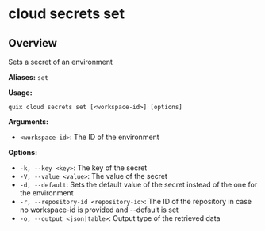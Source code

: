 # cloud secrets set

## Overview

Sets a secret of an environment

**Aliases:** `set`

**Usage:**

```
quix cloud secrets set [<workspace-id>] [options]
```

**Arguments:**

- `<workspace-id>`: The ID of the environment

**Options:**

- `-k, --key <key>`: The key of the secret
- `-V, --value <value>`: The value of the secret
- `-d, --default`: Sets the default value of the secret instead of the one for the environment
- `-r, --repository-id <repository-id>`: The ID of the repository in case no workspace-id is provided and --default is set
- `-o, --output <json|table>`: Output type of the retrieved data

